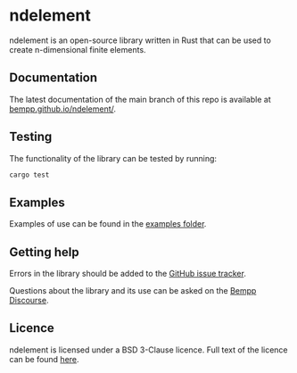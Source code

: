 # ndelement

ndelement is an open-source library written in Rust that can be used to create n-dimensional finite elements.

## Documentation
The latest documentation of the main branch of this repo is available at [bempp.github.io/ndelement/](https://bempp.github.io/ndelement/).

## Testing
The functionality of the library can be tested by running:
```bash
cargo test
```

## Examples
Examples of use can be found in the [examples folder](examples/).

## Getting help
Errors in the library should be added to the [GitHub issue tracker](https://github.com/bempp/ndelement/issues).

Questions about the library and its use can be asked on the [Bempp Discourse](https://bempp.discourse.group).

## Licence
ndelement is licensed under a BSD 3-Clause licence. Full text of the licence can be found [here](LICENSE.md).

